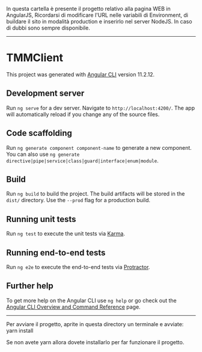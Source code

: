 In questa cartella è presente il progetto relativo alla pagina WEB in AngularJS,
Ricordarsi di modificare l'URL nelle variabili di Environment, di buildare il sito in modalità production e
inserirlo nel server NodeJS.
In caso di dubbi sono sempre disponibile.

------------------------------------------------------------------------------------------------------------------------------------------------------------------------------------------------------------------

# TMMClient

This project was generated with [Angular CLI](https://github.com/angular/angular-cli) version 11.2.12.

## Development server

Run `ng serve` for a dev server. Navigate to `http://localhost:4200/`. The app will automatically reload if you change any of the source files.

## Code scaffolding

Run `ng generate component component-name` to generate a new component. You can also use `ng generate directive|pipe|service|class|guard|interface|enum|module`.

## Build

Run `ng build` to build the project. The build artifacts will be stored in the `dist/` directory. Use the `--prod` flag for a production build.

## Running unit tests

Run `ng test` to execute the unit tests via [Karma](https://karma-runner.github.io).

## Running end-to-end tests

Run `ng e2e` to execute the end-to-end tests via [Protractor](http://www.protractortest.org/).

## Further help

To get more help on the Angular CLI use `ng help` or go check out the [Angular CLI Overview and Command Reference](https://angular.io/cli) page.

------------------------------------------------------------------------------------------------------------------------------------------------------------------------------------------------------------------

Per avviare il progetto, aprite in questa directory un terminale e avviate:
yarn install

Se non avete yarn allora dovete installarlo per far funzionare il progetto.

